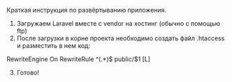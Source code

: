 Краткая инструкция по развёртыванию приложения.
1. Загружаем Laravel вместе с vendor на хостинг (обычно с помощью ftp)
2. После загрузки в корне проекта необходимо создать файл .htaccess и разместить в нем код:
<IfModule mod_rewrite.c>
  RewriteEngine On
  RewriteRule ^(.*)$ public/$1 [L]
</IfModule>

3. Готово!
